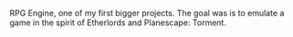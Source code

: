 RPG Engine, one of my first bigger projects. The goal was is to emulate a game in the spirit of Etherlords and Planescape: Torment.

